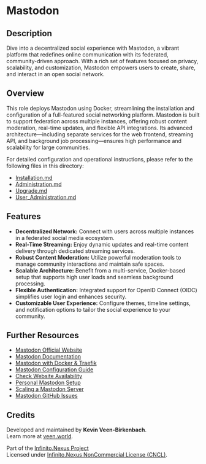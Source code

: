 # Mastodon

## Description

Dive into a decentralized social experience with Mastodon, a vibrant platform that redefines online communication with its federated, community-driven approach. With a rich set of features focused on privacy, scalability, and customization, Mastodon empowers users to create, share, and interact in an open social network.

## Overview

This role deploys Mastodon using Docker, streamlining the installation and configuration of a full-featured social networking platform. Mastodon is built to support federation across multiple instances, offering robust content moderation, real-time updates, and flexible API integrations. Its advanced architecture—including separate services for the web frontend, streaming API, and background job processing—ensures high performance and scalability for large communities.

For detailed configuration and operational instructions, please refer to the following files in this directory:
- [Installation.md](./Installation.md)
- [Administration.md](./Administration.md)
- [Upgrade.md](./Upgrade.md)
- [User_Administration.md](./User_Administration.md)

## Features

- **Decentralized Network:** Connect with users across multiple instances in a federated social media ecosystem.
- **Real-Time Streaming:** Enjoy dynamic updates and real-time content delivery through dedicated streaming services.
- **Robust Content Moderation:** Utilize powerful moderation tools to manage community interactions and maintain safe spaces.
- **Scalable Architecture:** Benefit from a multi-service, Docker-based setup that supports high user loads and seamless background processing.
- **Flexible Authentication:** Integrated support for OpenID Connect (OIDC) simplifies user login and enhances security.
- **Customizable User Experience:** Configure themes, timeline settings, and notification options to tailor the social experience to your community.

## Further Resources

- [Mastodon Official Website](https://joinmastodon.org/)
- [Mastodon Documentation](https://docs.joinmastodon.org/)
- [Mastodon with Docker & Traefik](https://goneuland.de/mastodon-mit-web-app-und-traefik-installieren/)
- [Mastodon Configuration Guide](https://gist.github.com/TrillCyborg/84939cd4013ace9960031b803a0590c4)
- [Check Website Availability](https://www.2daygeek.com/linux-command-check-website-is-up-down-alive/)
- [Personal Mastodon Setup](https://vitobotta.com/2022/11/07/setting-up-a-personal-mastodon-instance/)
- [Scaling a Mastodon Server](https://www.digitalocean.com/community/tutorials/how-to-scale-your-mastodon-server)
- [Mastodon GitHub Issues](https://github.com/mastodon/mastodon/issues/7958)

## Credits

Developed and maintained by **Kevin Veen-Birkenbach**.  
Learn more at [veen.world](https://www.veen.world).

Part of the [Infinito.Nexus Project](https://s.infinito.nexus/code)  
Licensed under [Infinito.Nexus NonCommercial License (CNCL)](https://s.infinito.nexus/license).


